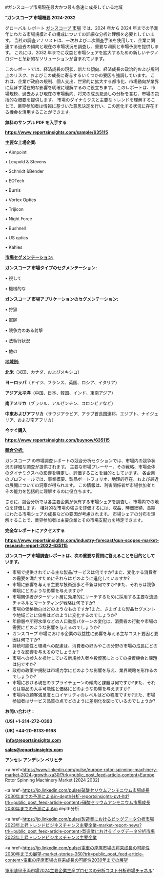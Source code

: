 #ガンスコープ市場現在最大かつ最も急速に成長している地域

"<strong>ガンスコープ 市場概要 2024-2032</strong>

グローバル レポート <a href=https://www.reportsinsights.com/sample/635115>ガンスコープ 市場</a> では、2024 年から 2024 年までの予測年にわたる市場規模とその構成についての詳細な分析と理解を必要としています。 当社の調査アナリストは、一次および二次調査手法を使用して、企業に関連する過去の傾向と現在の市場状況を調査し、重要な洞察と市場予測を提供します。 これには、2032 年までに収益と市場シェアを拡大​​するための新しいテクノロジーと革新的なソリューションが含まれています。

このレポートでは、経済成長の現状、新たな傾向、経済成長の政治的および規制上のリスク、およびこの成長に寄与するいくつかの要因も強調しています。 これは、企業が政府の規制、個人支出、世界的に拡大する都市化、市場動向が業界に及ぼす潜在的な影響を明確に理解するのに役立ちます。 このレポートは、市場規模、過去および現在の市場動向、将来の成長見通しの分析を含む、市場の包括的な概要を提供します。 市場のダイナミクスと主要なトレンドを理解することで、業界参加者は情報に基づいた意思決定を行い、この進化する状況に存在する機会を活用することができます。

<strong><b>無料のサンプル PDF を入手する</b></strong>

<a href=https://www.reportsinsights.com/sample/635115><strong><u>https://www.reportsinsights.com/sample/635115</u></strong></a>

<strong>主要な上場企業:</strong>

• Aimpoint 

• Leupold & Stevens 

• Schmidt &Bender 

• EOTech 

• Burris 

• Vortex Optics 

• Trijicon 

• Night Force 

• Bushnell 

• US optics 

• Kahles

<strong><u>市場セグメンテーション</u></strong><strong><u>:</u></strong>

<strong>ガンスコープ 市場タイプのセグメンテーション:</strong>

• 視して

• 機械的な

<strong>ガンスコープ 市場アプリケーションのセグメンテーション:</strong>

• 狩猟

• 軍隊

• 競争力のある射撃

• 法執行状況

• 他の

<strong><u>地域別</u></strong><strong><u>:</u></strong>

<strong>北米</strong>（米国、カナダ、およびメキシコ）

<strong>ヨーロッパ</strong>（ドイツ、フランス、英国、ロシア、イタリア）

<strong>アジア太平洋</strong>（中国、日本、韓国、インド、東南アジア）

<strong>南アメリカ</strong>（ブラジル、アルゼンチン、コロンビアなど）

<strong>中東およびアフリカ</strong>（サウジアラビア、アラブ首長国連邦、エジプト、ナイジェリア、および南アフリカ）

<strong>今すぐ購入</strong>

<a href=https://www.reportsinsights.com/buynow/635115><strong><u>https://www.reportsinsights.com/buynow/635115</u></strong></a>

<strong><u>競合分析:</u></strong>

ガンスコープ の市場調査レポートの競合分析セクションでは、市場内の競争状況の詳細な調査が提供されます。 主要な市場プレーヤー、その戦略、市場全体のダイナミクスへの影響を特定し、評価することを目的としています。 各企業のプロフィールでは、事業概要、製品ポートフォリオ、地理的存在、および最近の展開についての洞察が得られます。 この情報は、利害関係者が市場参加者とその能力を包括的に理解するのに役立ちます。

さらに、競合分析では各主要企業が保有する市場シェアを調査し、市場内での地位を評価します。 相対的な市場の強さを評価するには、収益、時価総額、長期にわたる市場シェアの成長などの要因が考慮されます。 市場シェアの分布を理解することで、業界参加者は主要企業とその市場支配力を特定できます。

<strong>完全なレポートにアクセスする</strong>

<a href=https://www.reportsinsights.com/industry-forecast/gun-scopes-market-research-report-2022-635115><strong><u><b>https://www.reportsinsights.com/industry-forecast/gun-scopes-market-research-report-2022-635115</b></u></strong></a>

<strong><b>ガンスコープ 市場調査レポートは、次の重要な質問に答えることを目的としています。</b></strong>
<ul>
  <li>市場で提供されている主な製品/サービスは何ですか?また、変化する消費者の需要を満たすためにそれらはどのように進化していますか?</li>
  <li>市場に影響を与える主要な技術進歩と革新は何ですか?また、それらは競争環境にどのような影響を与えますか?</li>
  <li>市場関係者がターゲット層に効果的にリーチするために採用する主要な流通チャネルとマーケティング戦略は何ですか?</li>
  <li>市場の価格動向はどのようなものですか?また、さまざまな製品セグメントや地域ごとに価格はどのように変化するのでしょうか?</li>
  <li>年齢層や所得水準などの人口動態パターンの変化は、消費者の行動や市場の需要にどのような影響を与えるのでしょうか?</li>
  <li>ガンスコープ 市場における企業の収益性に影響を与える主なコスト要因と要因は何ですか?</li>
  <li>持続可能性と環境への配慮は、消費者の好みやこの分野の市場の成長にどのような影響を与えるのでしょうか?</li>
  <li>市場への参入を検討している新規参入者や投資家にとっての投資機会と課題は何ですか?</li>
  <li>政府の政策や規制は市場力学にどのような影響を与え、業界戦略を形作るのでしょうか?</li>
  <li>市場における現在のサプライチェーンの傾向と課題は何ですか?また、それらは製品の入手可能性と価格にどのような影響を与えますか?</li>
  <li>市場内の顧客満足度とロイヤリティのレベルはどの程度ですか?また、市場参加者はサービス品質の点でどのように差別化を図っているのでしょうか?</li>
</ul>
<strong>お問い合わせ：</strong>

<strong>(US) +1-214-272-0393</strong>

<strong>(UK) +44-20-8133-9198</strong>

<strong> </strong><a href=info@reportsinsights.com><strong><u>info@reportsinsights.com</u></strong></a>

<a href=sales@reportsinsights.com><strong><u>sales@reportsinsights.com</u></strong></a>

<strong>アンセレ アンデレン ベリヒテ</strong>

<a href=https://www.linkedin.com/pulse/europe-rotor-spinning-machinery-market-2024-growth-xa30f?trk=public_post_feed-article-content>Europe Rotor Spinning Machinery Market [2024 2032]</a>

<a href=https://jp.linkedin.com/pulse/硝酸セリウムアンモニウム市場成長2030年までの予測によるin-depth分析-reportsinsights-pvt-ltd?trk=public_post_feed-article-content>硝酸セリウムアンモニウム市場成長2030年までの予測によるin depth分析</a>

<a href=https://jp.linkedin.com/pulse/製造業におけるビッグデータ分析市場2023年上昇トレンドビジネスチャンス主要企業-market-report-news?trk=public_post_feed-article-content>製造業におけるビッグデータ分析市場2023年上昇トレンドビジネスチャンス主要企業</a>

<a href=https://jp.linkedin.com/pulse/電車の座席市場の将来成長の可能性2030年までの展望-market-stories-360?trk=public_post_feed-article-content>電車の座席市場の将来成長の可能性2030年までの展望</a>

<a href=https://www.linkedin.com/pulse/軍用装甲車両市場2024主要企業生産プロセスの分析コスト分析市場チャネル-reportsinsights-pvt-ltd-0d78e/>軍用装甲車両市場2024主要企業生産プロセスの分析コスト分析市場チャネル</a>"
